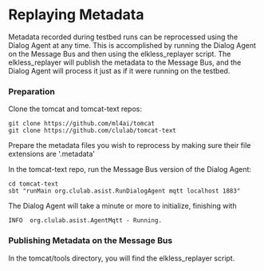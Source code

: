 
# Replaying Metadata 

Metadata recorded during testbed runs can be reprocessed using the Dialog Agent at any time.  This is accomplished by running the Dialog Agent on the Message Bus and then using the elkless_replayer script.   The elkless_replayer will publish the metadata to the Message Bus, and the Dialog Agent will process it just as if it were running on the testbed.

### Preparation

Clone the tomcat and tomcat-text repos:

```
git clone https://github.com/ml4ai/tomcat
git clone https://github.com/clulab/tomcat-text
```

Prepare the metadata files you wish to reprocess by making sure their file extensions are '.metadata'

In the tomcat-text repo, run the Message Bus version of the Dialog Agent:

```
cd tomcat-text
sbt "runMain org.clulab.asist.RunDialogAgent mqtt localhost 1883"
```

The Dialog Agent will take a minute or more to initialize, finishing with  
```
INFO  org.clulab.asist.AgentMqtt - Running.
```


### Publishing Metadata on the Message Bus




In the tomcat/tools directory, you will find the elkless_replayer script.

